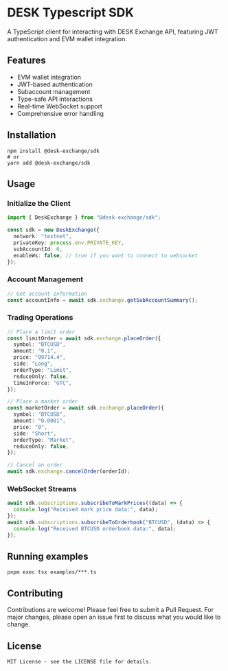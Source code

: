 # DESK Typescript SDK

A TypeScript client for interacting with DESK Exchange API, featuring JWT authentication and EVM wallet integration.

## Features

- EVM wallet integration
- JWT-based authentication
- Subaccount management
- Type-safe API interactions
- Real-time WebSocket support
- Comprehensive error handling

## Installation

```shell
npm install @desk-exchange/sdk
# or
yarn add @desk-exchange/sdk
```

## Usage

### Initialize the Client

```typescript
import { DeskExchange } from "@desk-exchange/sdk";

const sdk = new DeskExchange({
  network: "testnet",
  privateKey: process.env.PRIVATE_KEY,
  subAccountId: 0,
  enableWs: false, // true if you want to connect to websocket
});
```

### Account Management

```typescript
// Get account information
const accountInfo = await sdk.exchange.getSubAccountSummary();
```

### Trading Operations

```typescript
// Place a limit order
const limitOrder = await sdk.exchange.placeOrder({
  symbol: "BTCUSD",
  amount: "0.1",
  price: "99714.4",
  side: "Long",
  orderType: "Limit",
  reduceOnly: false,
  timeInForce: "GTC",
});

// Place a market order
const marketOrder = await sdk.exchange.placeOrder({
  symbol: "BTCUSD",
  amount: "0.0001",
  price: "0",
  side: "Short",
  orderType: "Market",
  reduceOnly: false,
});

// Cancel an order
await sdk.exchange.cancelOrder(orderId);
```

### WebSocket Streams

```typescript
await sdk.subscriptions.subscribeToMarkPrices((data) => {
  console.log("Received mark price data:", data);
});
await sdk.subscriptions.subscribeToOrderbook("BTCUSD", (data) => {
  console.log("Received BTCUSD orderbook data:", data);
});
```

## Running examples

```shell
pnpm exec tsx examples/***.ts
```

## Contributing

Contributions are welcome! Please feel free to submit a Pull Request. For major changes, please open an issue first to discuss what you would like to change.

## License

```
MIT License - see the LICENSE file for details.

```
